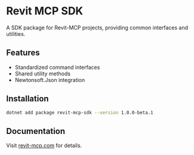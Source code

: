 # Revit MCP SDK

A SDK package for Revit-MCP projects, providing common interfaces and utilities.

## Features
- Standardized command interfaces
- Shared utility methods
- Newtonsoft.Json integration

## Installation
```bash
dotnet add package revit-mcp-sdk --version 1.0.0-beta.1
```

## Documentation
Visit [revit-mcp.com](http://revit-mcp.com) for details.
